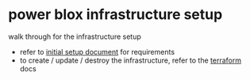 # power blox infrastructure setup

walk through for the infrastructure setup

- refer to [initial setup document](docs/initial-setup.md) for requirements
- to create / update / destroy the infrastructure, refer to the [terraform](docs/terraform.md) docs
